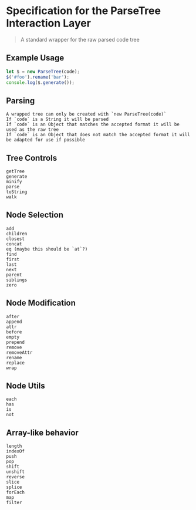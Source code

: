 # Specification for the ParseTree Interaction Layer

> A standard wrapper for the raw parsed code tree

## Example Usage

```js
let $ = new ParseTree(code);
$('#foo').rename('bar');
console.log($.generate());
```

## Parsing
    A wrapped tree can only be created with `new ParseTree(code)`
    If `code` is a String it will be parsed
    If `code` is an Object that matches the accepted format it will be used as the raw tree
    If `code` is an Object that does not match the accepted format it will be adapted for use if possible

## Tree Controls
    getTree
    generate
    minify
    parse
    toString
    walk

## Node Selection
    add
    children
    closest
    concat
    eq (maybe this should be `at`?)
    find
    first
    last
    next
    parent
    siblings
    zero

## Node Modification
    after
    append
    attr
    before
    empty
    prepend
    remove
    removeAttr
    rename
    replace
    wrap

## Node Utils
    each
    has
    is
    not

## Array-like behavior
    length
    indexOf
    push
    pop
    shift
    unshift
    reverse
    slice
    splice
    forEach
    map
    filter
